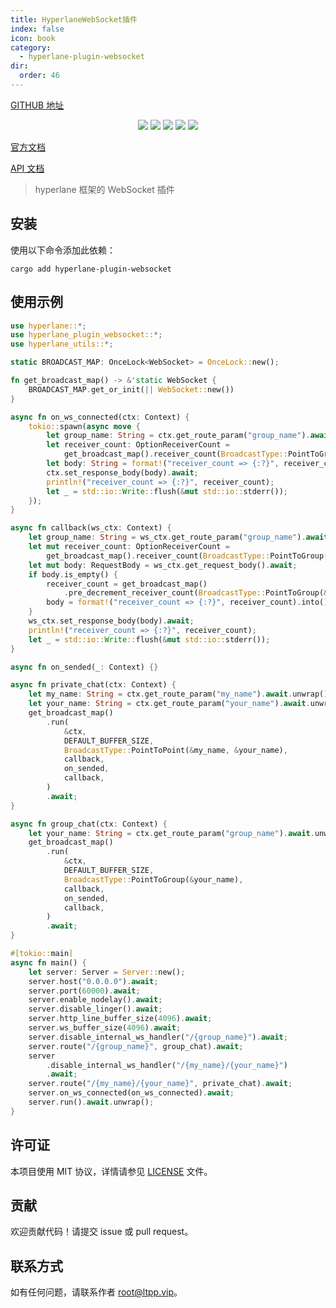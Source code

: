 ```yaml
---
title: HyperlaneWebSocket插件
index: false
icon: book
category:
  - hyperlane-plugin-websocket
dir:
  order: 46
---
```


<Share colorful />

[GITHUB 地址](https://github.com/eastspire/hyperlane-plugin-websocket)

<center>

[![](https://img.shields.io/crates/v/hyperlane-plugin-websocket.svg)](https://crates.io/crates/hyperlane-plugin-websocket)
[![](https://img.shields.io/crates/d/hyperlane-plugin-websocket.svg)](https://img.shields.io/crates/d/hyperlane-plugin-websocket.svg)
[![](https://docs.rs/hyperlane-plugin-websocket/badge.svg)](https://docs.rs/hyperlane-plugin-websocket)
[![](https://github.com/eastspire/hyperlane-plugin-websocket/workflows/Rust/badge.svg)](https://github.com/eastspire/hyperlane-plugin-websocket/actions?query=workflow:Rust)
[![](https://img.shields.io/crates/l/hyperlane-plugin-websocket.svg)](./LICENSE)

</center>

[官方文档](https://docs.ltpp.vip/hyperlane-plugin-websocket/)

[API 文档](https://docs.rs/hyperlane-plugin-websocket/latest/hyperlane_plugin_websocket/)

> hyperlane 框架的 WebSocket 插件

## 安装

使用以下命令添加此依赖：

```shell
cargo add hyperlane-plugin-websocket
```

## 使用示例

```rust
use hyperlane::*;
use hyperlane_plugin_websocket::*;
use hyperlane_utils::*;

static BROADCAST_MAP: OnceLock<WebSocket> = OnceLock::new();

fn get_broadcast_map() -> &'static WebSocket {
    BROADCAST_MAP.get_or_init(|| WebSocket::new())
}

async fn on_ws_connected(ctx: Context) {
    tokio::spawn(async move {
        let group_name: String = ctx.get_route_param("group_name").await.unwrap();
        let receiver_count: OptionReceiverCount =
            get_broadcast_map().receiver_count(BroadcastType::PointToGroup(&group_name));
        let body: String = format!("receiver_count => {:?}", receiver_count).into();
        ctx.set_response_body(body).await;
        println!("receiver_count => {:?}", receiver_count);
        let _ = std::io::Write::flush(&mut std::io::stderr());
    });
}

async fn callback(ws_ctx: Context) {
    let group_name: String = ws_ctx.get_route_param("group_name").await.unwrap();
    let mut receiver_count: OptionReceiverCount =
        get_broadcast_map().receiver_count(BroadcastType::PointToGroup(&group_name));
    let mut body: RequestBody = ws_ctx.get_request_body().await;
    if body.is_empty() {
        receiver_count = get_broadcast_map()
            .pre_decrement_receiver_count(BroadcastType::PointToGroup(&group_name));
        body = format!("receiver_count => {:?}", receiver_count).into();
    }
    ws_ctx.set_response_body(body).await;
    println!("receiver_count => {:?}", receiver_count);
    let _ = std::io::Write::flush(&mut std::io::stderr());
}

async fn on_sended(_: Context) {}

async fn private_chat(ctx: Context) {
    let my_name: String = ctx.get_route_param("my_name").await.unwrap();
    let your_name: String = ctx.get_route_param("your_name").await.unwrap();
    get_broadcast_map()
        .run(
            &ctx,
            DEFAULT_BUFFER_SIZE,
            BroadcastType::PointToPoint(&my_name, &your_name),
            callback,
            on_sended,
            callback,
        )
        .await;
}

async fn group_chat(ctx: Context) {
    let your_name: String = ctx.get_route_param("group_name").await.unwrap();
    get_broadcast_map()
        .run(
            &ctx,
            DEFAULT_BUFFER_SIZE,
            BroadcastType::PointToGroup(&your_name),
            callback,
            on_sended,
            callback,
        )
        .await;
}

#[tokio::main]
async fn main() {
    let server: Server = Server::new();
    server.host("0.0.0.0").await;
    server.port(60000).await;
    server.enable_nodelay().await;
    server.disable_linger().await;
    server.http_line_buffer_size(4096).await;
    server.ws_buffer_size(4096).await;
    server.disable_internal_ws_handler("/{group_name}").await;
    server.route("/{group_name}", group_chat).await;
    server
        .disable_internal_ws_handler("/{my_name}/{your_name}")
        .await;
    server.route("/{my_name}/{your_name}", private_chat).await;
    server.on_ws_connected(on_ws_connected).await;
    server.run().await.unwrap();
}
```

## 许可证

本项目使用 MIT 协议，详情请参见 [LICENSE](LICENSE) 文件。

## 贡献

欢迎贡献代码！请提交 issue 或 pull request。

## 联系方式

如有任何问题，请联系作者 [root@ltpp.vip](mailto:root@ltpp.vip)。

<Bottom />
